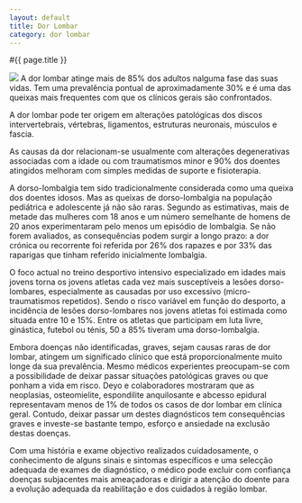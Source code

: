 ```yaml
---
layout: default
title: Dor Lombar
category: dor lombar
---
```


#{{ page.title }}

<img src="http://www.dorlombar.com/images/img06.jpg" /> A dor lombar atinge mais de 85% dos adultos nalguma fase das suas vidas. Tem uma prevalência pontual de aproximadamente 30% e é uma das queixas mais frequentes com que os clínicos gerais são confrontados.

A dor lombar pode ter origem em alterações patológicas dos discos intervertebrais, vértebras, ligamentos, estruturas neuronais, músculos e fascia.

As causas da dor relacionam-se usualmente com alterações degenerativas associadas com a idade ou com traumatismos minor e 90% dos doentes atingidos melhoram com simples medidas de suporte e fisioterapia.

A dorso-Iombalgia tem sido tradicionalmente considerada como uma queixa dos doentes idosos. Mas as queixas de dorso-Iombalgia na população pediátrica e adolescente já não são raras. Segundo as estimativas, mais de metade das mulheres com 18 anos e um número semelhante de homens de 20 anos experimentaram pelo menos um episódio de lombalgia. Se não forem avaliados, as consequências podem surgir a longo prazo: a dor crónica ou recorrente foi referida por 26% dos rapazes e por 33% das raparigas que tinham referido inicialmente lombalgia.

O foco actual no treino desportivo intensivo especializado em idades mais jovens torna os jovens atletas cada vez mais susceptíveis a lesões dorso-lombares, especialmente as causadas por uso excessivo (micro-traumatismos repetidos). Sendo o risco variável em função do desporto, a incidência de lesões dorso-lombares nos jovens atletas foi estimada como situada entre 10 e 15%. Entre os atletas que participam em luta livre, ginástica, futebol ou ténis, 50 a 85% tiveram uma dorso-Iombalgia.

Embora doenças não identificadas, graves, sejam causas raras de dor lombar, atingem um significado clínico que está proporcionalmente muito longe da sua prevalência. Mesmo médicos experientes preocupam-se com a possibilidade de deixar passar situações patológicas graves ou que ponham a vida em risco. Deyo e colaboradores mostraram que as neoplasias, osteomielite, espondilite anquilosante e abcesso epidural representavam menos de 1% de todos os casos de dor lombar em clínica geral. Contudo, deixar passar um destes diagnósticos tem consequências graves e investe-se bastante tempo, esforço e ansiedade na exclusão destas doenças.

Com uma história e exame objectivo realizados cuidadosamente, o conhecimento de alguns sinais e sintomas específicos e uma selecção adequada de exames de diagnóstico, o médico pode excluir com confiança doenças subjacentes mais ameaçadoras e dirigir a atenção do doente para a evolução adequada da reabilitação e dos cuidados à região lombar.

